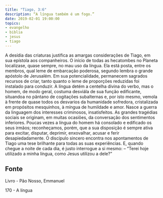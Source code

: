 ```yaml
---
title: "Tiago, 3:6"
description: “A língua também é um fogo.” 
date: 2019-02-01 19:00:00
topics: 
- evangelho
- biblia
- jesus
- tiago
---
```


A desídia das criaturas justifica as amargas considerações de Tiago, em sua
epístola aos companheiros.
O início de todas as hecatombes no Planeta localiza­se, quase sempre, no
mau uso da língua.
Ela está posta, entre os membros, qual leme de embarcação poderosa,
segundo lembra o grande apóstolo de Jerusalém.
Em sua potencialidade, permanecem sagrados recursos de criar, tanto
quanto o leme de proporções reduzidas foi instalado para conduzir.
A língua detém a centelha divina do verbo, mas o homem, de modo geral,
costuma desviá­la de sua função edificante, situando­a no pântano de cogitações
subalternas e, por isto mesmo, vemo­la à frente de quase todos os desvarios da
humanidade sofredora, cristalizada em propósitos mesquinhos, à míngua de
humildade e amor.
Nasce a guerra da linguagem dos interesses criminosos, insatisfeitos.
As grandes tragédias sociais se originam, em muitas ocasiões, da
conversação dos sentimentos inferiores.
Poucas vezes a língua do homem há consolado e edificado os seus irmãos;
reconheçamos, porém, que a sua disposição é sempre ativa para excitar, disputar,
deprimir, enxovalhar, acusar e ferir desapiedadamente.
O discípulo sincero encontra nos apontamentos de Tiago uma tese brilhante
para todas as suas experiências. E, quando chegue a noite de cada dia, é justo
interrogue a si mesmo: – “Terei hoje utilizado a minha língua, como Jesus utilizou a
dele?”





## Fonte
Livro - Pão Nosso, Emmanuel

170 - A língua
